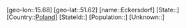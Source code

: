 ﻿---
location: [51.62,15.68]
type: City
tags:
- geo/City


SpocWebEntityId: 29964
isDeleted: false
confidential: public

---
[geo-lon::15.68]
[geo-lat::51.62]
[name::Eckersdorf]
[State::]
[Country::[Poland](geo/Continent/Europe/Poland.md)]
[StateId::]
[Population::]
[Unknown::]

